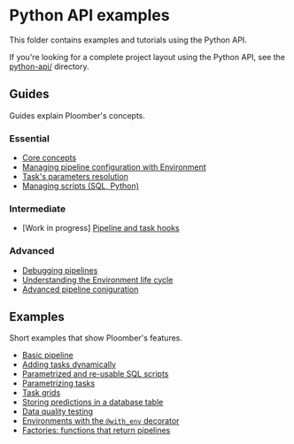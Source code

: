 # Python API examples

This folder contains examples and tutorials using the Python API.

If you're looking for a complete project layout using the Python API, see the [python-api/](../python-api) directory.

## Guides

Guides explain Ploomber's concepts.

### Essential

* [Core concepts](guide/core.ipynb)
* [Managing pipeline configuration with Environment](guide/env.ipynb)
* [Task's parameters resolution](guide/param-resolution.ipynb)
* [Managing scripts (SQL, Python)](guide/static.ipynb)

### Intermediate

* [Work in progress] [Pipeline and task hooks](guide/hooks.ipynb)

### Advanced

* [Debugging pipelines](guide/debugging.ipynb)
* [Understanding the Environment life cycle](guide/env-life-cycle.ipynb)
* [Advanced pipeline coniguration](guide/dag-configurator.ipynb)

## Examples

Short examples that show Ploomber's features.

* [Basic pipeline](examples/basic.py)
* [Adding tasks dynamically](examples/dynamic.py)
* [Parametrized and re-usable SQL scripts](examples/loader.py)
* [Parametrizing tasks](examples/parametrizing.py)
* [Task grids](examples/param_grid.py)
* [Storing predictions in a database table](examples/polling.py)
* [Data quality testing](examples/testing.py)
* [Environments with the `@with_env` decorator](examples/with_env.py)
* [Factories: functions that return pipelines](examples/factories.py)
